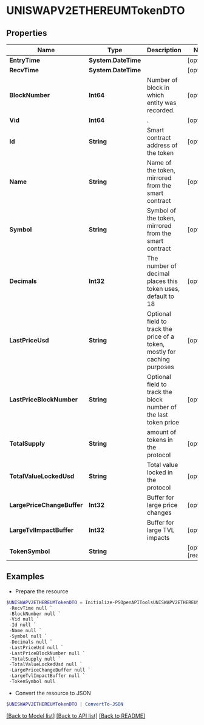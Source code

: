 # UNISWAPV2ETHEREUMTokenDTO
## Properties

Name | Type | Description | Notes
------------ | ------------- | ------------- | -------------
**EntryTime** | **System.DateTime** |  | [optional] 
**RecvTime** | **System.DateTime** |  | [optional] 
**BlockNumber** | **Int64** | Number of block in which entity was recorded. | [optional] 
**Vid** | **Int64** | . | [optional] 
**Id** | **String** | Smart contract address of the token | [optional] 
**Name** | **String** | Name of the token, mirrored from the smart contract | [optional] 
**Symbol** | **String** | Symbol of the token, mirrored from the smart contract | [optional] 
**Decimals** | **Int32** | The number of decimal places this token uses, default to 18 | [optional] 
**LastPriceUsd** | **String** | Optional field to track the price of a token, mostly for caching purposes | [optional] 
**LastPriceBlockNumber** | **String** | Optional field to track the block number of the last token price | [optional] 
**TotalSupply** | **String** | amount of tokens in the protocol | [optional] 
**TotalValueLockedUsd** | **String** | Total value locked in the protocol | [optional] 
**LargePriceChangeBuffer** | **Int32** | Buffer for large price changes | [optional] 
**LargeTvlImpactBuffer** | **Int32** | Buffer for large TVL impacts | [optional] 
**TokenSymbol** | **String** |  | [optional] [readonly] 

## Examples

- Prepare the resource
```powershell
$UNISWAPV2ETHEREUMTokenDTO = Initialize-PSOpenAPIToolsUNISWAPV2ETHEREUMTokenDTO  -EntryTime null `
 -RecvTime null `
 -BlockNumber null `
 -Vid null `
 -Id null `
 -Name null `
 -Symbol null `
 -Decimals null `
 -LastPriceUsd null `
 -LastPriceBlockNumber null `
 -TotalSupply null `
 -TotalValueLockedUsd null `
 -LargePriceChangeBuffer null `
 -LargeTvlImpactBuffer null `
 -TokenSymbol null
```

- Convert the resource to JSON
```powershell
$UNISWAPV2ETHEREUMTokenDTO | ConvertTo-JSON
```

[[Back to Model list]](../README.md#documentation-for-models) [[Back to API list]](../README.md#documentation-for-api-endpoints) [[Back to README]](../README.md)

